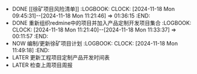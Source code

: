 - DONE [[徐矿项目风险清单]]
  :LOGBOOK:
  CLOCK: [2024-11-18 Mon 09:45:31]--[2024-11-18 Mon 11:21:46] =>  01:36:15
  :END:
- DONE 重新组织redmine中的项目并加入产品定制开发项目集合
  :LOGBOOK:
  CLOCK: [2024-11-18 Mon 11:21:40]--[2024-11-18 Mon 11:33:37] =>  00:11:57
  :END:
- NOW 编制/更新徐矿项目计划
  :LOGBOOK:
  CLOCK: [2024-11-18 Mon 11:49:18]
  :END:
- LATER 更新工程项目定制产品开发时间表
- LATER 检查上周项目周报
